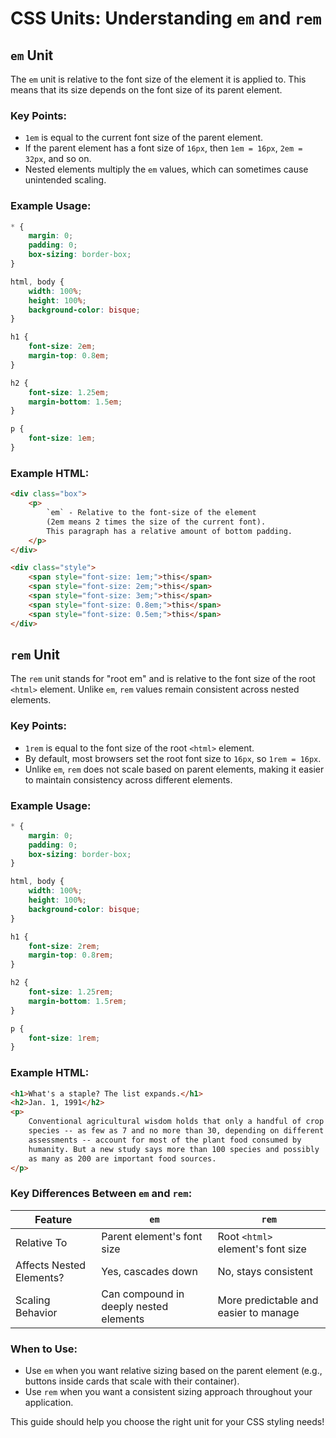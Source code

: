 # CSS Units: Understanding `em` and `rem`

## `em` Unit
The `em` unit is relative to the font size of the element it is applied to. This means that its size depends on the font size of its parent element.

### Key Points:
- `1em` is equal to the current font size of the parent element.
- If the parent element has a font size of `16px`, then `1em = 16px`, `2em = 32px`, and so on.
- Nested elements multiply the `em` values, which can sometimes cause unintended scaling.

### Example Usage:
```css
* {
    margin: 0;
    padding: 0;
    box-sizing: border-box;
}

html, body {
    width: 100%;
    height: 100%;
    background-color: bisque;
}

h1 {
    font-size: 2em;
    margin-top: 0.8em;
}

h2 {
    font-size: 1.25em;
    margin-bottom: 1.5em;
}

p {
    font-size: 1em;
}
```

### Example HTML:
```html
<div class="box">
    <p>
        `em` - Relative to the font-size of the element
        (2em means 2 times the size of the current font).
        This paragraph has a relative amount of bottom padding.
    </p>
</div>

<div class="style">
    <span style="font-size: 1em;">this</span>
    <span style="font-size: 2em;">this</span>
    <span style="font-size: 3em;">this</span>
    <span style="font-size: 0.8em;">this</span>
    <span style="font-size: 0.5em;">this</span>
</div>
```

## `rem` Unit
The `rem` unit stands for "root em" and is relative to the font size of the root `<html>` element. Unlike `em`, `rem` values remain consistent across nested elements.

### Key Points:
- `1rem` is equal to the font size of the root `<html>` element.
- By default, most browsers set the root font size to `16px`, so `1rem = 16px`.
- Unlike `em`, `rem` does not scale based on parent elements, making it easier to maintain consistency across different elements.

### Example Usage:
```css
* {
    margin: 0;
    padding: 0;
    box-sizing: border-box;
}

html, body {
    width: 100%;
    height: 100%;
    background-color: bisque;
}

h1 {
    font-size: 2rem;
    margin-top: 0.8rem;
}

h2 {
    font-size: 1.25rem;
    margin-bottom: 1.5rem;
}

p {
    font-size: 1rem;
}
```

### Example HTML:
```html
<h1>What's a staple? The list expands.</h1>
<h2>Jan. 1, 1991</h2>
<p>
    Conventional agricultural wisdom holds that only a handful of crop
    species -- as few as 7 and no more than 30, depending on different
    assessments -- account for most of the plant food consumed by
    humanity. But a new study says more than 100 species and possibly
    as many as 200 are important food sources.
</p>
```

### Key Differences Between `em` and `rem`:
| Feature | `em` | `rem` |
|---------|------|------|
| Relative To | Parent element's font size | Root `<html>` element's font size |
| Affects Nested Elements? | Yes, cascades down | No, stays consistent |
| Scaling Behavior | Can compound in deeply nested elements | More predictable and easier to manage |

### When to Use:
- Use `em` when you want relative sizing based on the parent element (e.g., buttons inside cards that scale with their container).
- Use `rem` when you want a consistent sizing approach throughout your application.

This guide should help you choose the right unit for your CSS styling needs!

